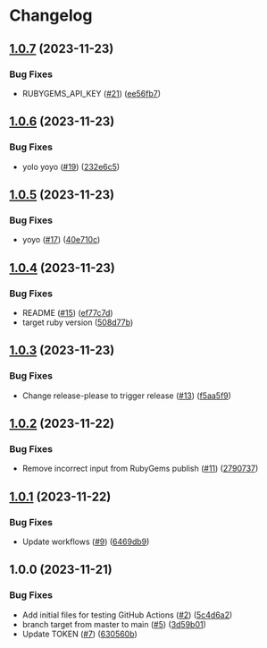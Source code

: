 # Changelog

## [1.0.7](https://github.com/test-kitchen/workflow-testing-gem/compare/v1.0.6...v1.0.7) (2023-11-23)


### Bug Fixes

* RUBYGEMS_API_KEY ([#21](https://github.com/test-kitchen/workflow-testing-gem/issues/21)) ([ee56fb7](https://github.com/test-kitchen/workflow-testing-gem/commit/ee56fb7c40863b62cda495ee8a6aa99f1a827add))

## [1.0.6](https://github.com/test-kitchen/workflow-testing-gem/compare/v1.0.5...v1.0.6) (2023-11-23)


### Bug Fixes

* yolo yoyo ([#19](https://github.com/test-kitchen/workflow-testing-gem/issues/19)) ([232e6c5](https://github.com/test-kitchen/workflow-testing-gem/commit/232e6c5641e3ae472945b8eafbcd42f6fdf0731c))

## [1.0.5](https://github.com/test-kitchen/workflow-testing-gem/compare/v1.0.4...v1.0.5) (2023-11-23)


### Bug Fixes

* yoyo ([#17](https://github.com/test-kitchen/workflow-testing-gem/issues/17)) ([40e710c](https://github.com/test-kitchen/workflow-testing-gem/commit/40e710c1ed528266f703aad966e61c76eddd3683))

## [1.0.4](https://github.com/test-kitchen/workflow-testing-gem/compare/v1.0.3...v1.0.4) (2023-11-23)


### Bug Fixes

* README ([#15](https://github.com/test-kitchen/workflow-testing-gem/issues/15)) ([ef77c7d](https://github.com/test-kitchen/workflow-testing-gem/commit/ef77c7dc0da7ae5f4a2bc429b8586368e8c2f21d))
* target ruby version ([508d77b](https://github.com/test-kitchen/workflow-testing-gem/commit/508d77bf47d433ff38a3aff3765a92b94c651631))

## [1.0.3](https://github.com/test-kitchen/workflow-testing-gem/compare/v1.0.2...v1.0.3) (2023-11-23)


### Bug Fixes

* Change release-please to trigger release ([#13](https://github.com/test-kitchen/workflow-testing-gem/issues/13)) ([f5aa5f9](https://github.com/test-kitchen/workflow-testing-gem/commit/f5aa5f9ae271c5d96c98b988c8251fdb029aa344))

## [1.0.2](https://github.com/test-kitchen/workflow-testing-gem/compare/v1.0.1...v1.0.2) (2023-11-22)


### Bug Fixes

* Remove incorrect input from RubyGems publish ([#11](https://github.com/test-kitchen/workflow-testing-gem/issues/11)) ([2790737](https://github.com/test-kitchen/workflow-testing-gem/commit/2790737dc5dceb1e3d50ba05a85b70bf0b6e922a))

## [1.0.1](https://github.com/test-kitchen/workflow-testing-gem/compare/v1.0.0...v1.0.1) (2023-11-22)


### Bug Fixes

* Update workflows ([#9](https://github.com/test-kitchen/workflow-testing-gem/issues/9)) ([6469db9](https://github.com/test-kitchen/workflow-testing-gem/commit/6469db938bfcd29f0b61aaa23c0cd435b63c7111))

## 1.0.0 (2023-11-21)


### Bug Fixes

* Add initial files for testing GitHub Actions ([#2](https://github.com/test-kitchen/workflow-testing-gem/issues/2)) ([5c4d6a2](https://github.com/test-kitchen/workflow-testing-gem/commit/5c4d6a2402f24cdf37839e19530fbaec0779d582))
* branch target from master to main ([#5](https://github.com/test-kitchen/workflow-testing-gem/issues/5)) ([3d59b01](https://github.com/test-kitchen/workflow-testing-gem/commit/3d59b016654ab1b345991dbd22f723a31c8bdb7d))
* Update TOKEN ([#7](https://github.com/test-kitchen/workflow-testing-gem/issues/7)) ([630560b](https://github.com/test-kitchen/workflow-testing-gem/commit/630560b51e0995b141f88fbf7f78d3914cf8fb0e))
